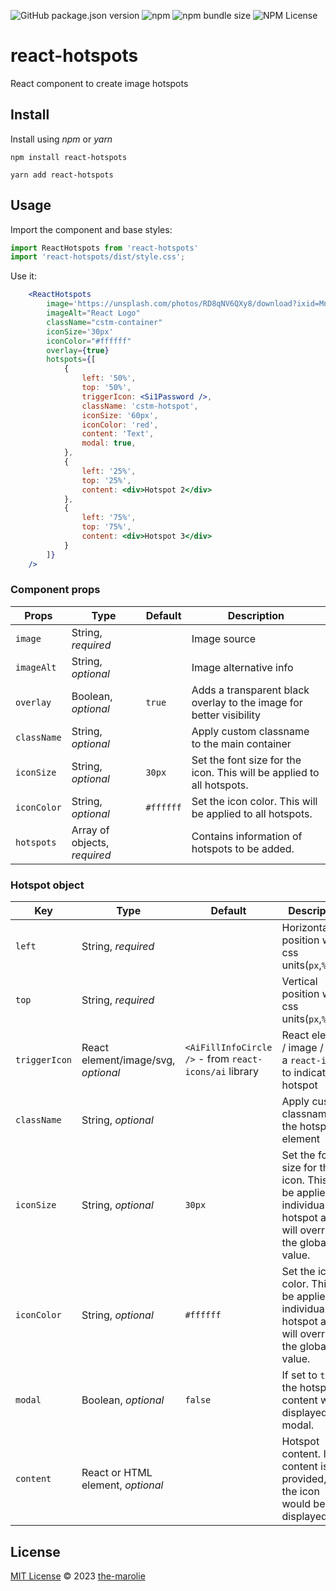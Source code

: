 

![GitHub package.json version](https://img.shields.io/github/package-json/v/the-marolie/react-hotspots?style=for-the-badge) ![npm](https://img.shields.io/npm/dw/react-hotspots?style=for-the-badge) ![npm bundle size](https://img.shields.io/bundlephobia/min/react-hotspots?style=for-the-badge) ![NPM License](https://img.shields.io/npm/l/react-hotspots?style=for-the-badge)

# react-hotspots

React component to create image hotspots


## Install

Install using *npm* or *yarn*

```
npm install react-hotspots
```

```
yarn add react-hotspots
```

## Usage

Import the component and base styles:
```jsx
import ReactHotspots from 'react-hotspots'
import 'react-hotspots/dist/style.css';
```

Use it:

```jsx
	<ReactHotspots
        image='https://unsplash.com/photos/RD8qNV6QXy8/download?ixid=MnwxMjA3fDB8MXxhbGx8M3x8fHx8fDJ8fDE2NzYxNjkwNDk&force=true&w=2400'
        imageAlt="React Logo"
        className="cstm-container"
        iconSize='30px'
		iconColor="#ffffff"
        overlay={true}
        hotspots={[
            {
                left: '50%',
                top: '50%',
                triggerIcon: <Si1Password />,
                className: 'cstm-hotspot',
                iconSize: '60px',
                iconColor: 'red',
                content: 'Text',
                modal: true,
        	},
            {
                left: '25%',
                top: '25%',
                content: <div>Hotspot 2</div>
            },
            {
                left: '75%',
                top: '75%',
                content: <div>Hotspot 3</div>
            }
        ]}
    />
```
### Component props

| Props                   | Type                         | Default | Description                |
|-------------------------|------------------------------|---------|----------------------------|
| `image`                   | String, _required_           |         | Image source               |
| `imageAlt`                   | String, _optional_           |         | Image alternative info     |
| `overlay` | Boolean, _optional_          | `true` | Adds a transparent black overlay to the image for better visibility    |
| `className` | String, _optional_ | | Apply custom classname to the main container |
| `iconSize` | String, _optional_ | `30px` | Set the font size for the icon. This will be applied to all hotspots. |
| `iconColor` | String, _optional_ | `#ffffff` | Set the icon color. This will be applied to all hotspots. |
| `hotspots`  | Array of objects, _required_   |  | Contains information of hotspots to be added.  |


### Hotspot object

| Key     | Type                              | Default | Description                    |
|-----------|-----------------------------------|---------|--------------------------------|
| `left`       | String, _required_                |         | Horizontal position with css units(`px`,`%`,etc.)  |
| `top`       | String, _required_                |         | Vertical position with css units(`px`,`%`,etc.) |
| `triggerIcon` | React element/image/svg, _optional_ |	`<AiFillInfoCircle />` - from `react-icons/ai` library | React element / image / svg / a `react-icon` to indicate the hotspot |
| `className` | String, _optional_ | | Apply custom classname to the hotspot element  |
| `iconSize` | String, _optional_ | `30px` | Set the font size for the icon. This will be applied to individual hotspot and will override the global value. |
| `iconColor` | String, _optional_ | `#ffffff` | Set the icon color. This will be applied to individual hotspot and will override the global value. |
| `modal` | Boolean, _optional_ | `false` | If set to `true`, the hotspot content will be displayed in a modal. |
| `content` | React or HTML element, _optional_ |         | Hotspot content. If no content is provided, only the icon would be displayed               

## License

[MIT License](https://github.com/the-marolie/react-hotspots/blob/main/LICENSE) © 2023 [the-marolie](https://github.com/the-marolie)


